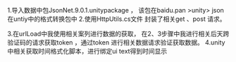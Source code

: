 1.导入数据中包JsonNet.9.0.1.unitypackage  ，
      该包在baidu.pan >unity> json 在untiy中的格式转换包中
2.使用HttpUtils.cs文件  封装了相关get 、post 请求。

3.在urlLoad中我使用相关案列进行数据的获取，
        在2、3步骤中我进行相关后天跨验证码的请求获取token ，通过token 进行相关数据请求验证获取数据。
4.unity中相关获取时间格式化脚本，进行绑定ui text得到时间显示 

